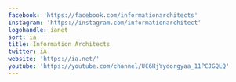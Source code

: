 ```yaml
---
facebook: 'https://facebook.com/informationarchitects'
instagram: 'https://instagram.com/informationarchitect'
logohandle: ianet
sort: ia
title: Information Architects
twitter: iA
website: 'https://ia.net/'
youtube: 'https://youtube.com/channel/UC6HjYydorgyaa_11PCJGQLQ'
---
```

